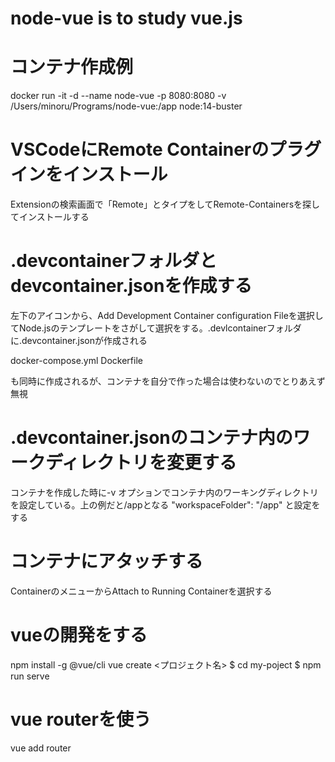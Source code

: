 # node-vue is to study vue.js
# コンテナ作成例
docker run -it -d --name node-vue -p 8080:8080 -v /Users/minoru/Programs/node-vue:/app node:14-buster

# VSCodeにRemote Containerのプラグインをインストール
Extensionの検索画面で「Remote」とタイプをしてRemote-Containersを探してインストールする

# .devcontainerフォルダとdevcontainer.jsonを作成する
左下のアイコンから、Add Development Container configuration Fileを選択してNode.jsのテンプレートをさがして選択をする。.devlcontainerフォルダに.devcontainer.jsonが作成される

docker-compose.yml
Dockerfile

も同時に作成されるが、コンテナを自分で作った場合は使わないのでとりあえず無視

# .devcontainer.jsonのコンテナ内のワークディレクトリを変更する
コンテナを作成した時に-v オプションでコンテナ内のワーキングディレクトリを設定している。上の例だと/appとなる
"workspaceFolder": "/app"
と設定をする

# コンテナにアタッチする
ContainerのメニューからAttach to Running Containerを選択する

# vueの開発をする
npm install -g @vue/cli
vue create <プロジェクト名>
$ cd my-poject
$ npm run serve

# vue routerを使う
vue add router

